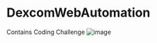 # DexcomWebAutomation
Contains Coding Challenge
![image](https://user-images.githubusercontent.com/77994170/127947764-f7aa3b62-8b7a-4f39-b66f-dbe5acd70c10.png)
